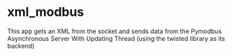 # xml_modbus
This app  gets an XML from the socket and sends data from the Pymodbus Asynchronous Server With Updating Thread (using the twisted library as its backend) 